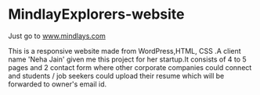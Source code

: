 # MindlayExplorers-website
Just go to www.mindlays.com

This is a responsive website made from WordPress,HTML, CSS .A client name 'Neha Jain' given me this project for her startup.It consists of 4 to 5 pages and 2 contact form where other corporate companies could connect and students / job seekers could upload their resume which will be forwarded to owner's email id.
